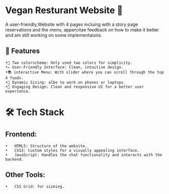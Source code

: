 # Vegan Resturant Website 🥬

A user-friendly,Website with 4 pages incluing with a story page reservations and the menu, appercitae feedback on how to make it better and am still working on some implementaions.

## 🚀 Features 

	•🧮 Two colorscheme: Only used two colors for simplicity.
	•✏️ User-Friendly Interface: Clean, intuitive design.
	•📚 interactive Menu: With slider where you can scroll through the top 4 foods.
	•💬 Dynamic Sizing: albe to work on phones or laptops.
	•🎨 Engaging Design: Clean and responsive UI for a better user experience.

# 🛠️ Tech Stack

## Frontend:
	•	HTML5: Structure of the website.
	•	CSS3: Custom styles for a visually appealing interface.
	•	JavaScript: Handles the chat functionality and interacts with the backend.

## Other Tools:
	•	CSS Grid: for sizeing.
	
